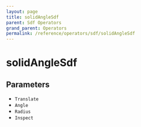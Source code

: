 ```yaml
---
layout: page
title: solidAngleSdf
parent: Sdf Operators
grand_parent: Operators
permalink: /reference/operators/sdf/solidAngleSdf
---
```


# solidAngleSdf

## Parameters

* `Translate`
* `Angle`
* `Radius`
* `Inspect`
